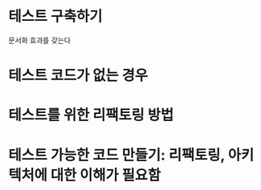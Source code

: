 # 테스트 구축하기

문서화 효과를 갖는다

# 테스트 코드가 없는 경우

# 테스트를 위한 리팩토링 방법

# 테스트 가능한 코드 만들기: 리팩토링, 아키텍처에 대한 이해가 필요함
